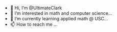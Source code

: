 - 👋 Hi, I’m @UltimateClark
- 👀 I’m interested in math and computer science...
- 🌱 I’m currently learning applied math @ USC...
- 📫 How to reach me ...

<!---
UltimateClark/UltimateClark is a ✨ special ✨ repository because its `README.md` (this file) appears on your GitHub profile.
You can click the Preview link to take a look at your changes.
--->
